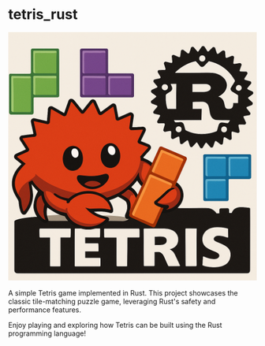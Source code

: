 # tetris_rust

![image1](Tetris_Rust_logo.png)

A simple Tetris game implemented in Rust. This project showcases the classic tile-matching puzzle game, leveraging Rust's safety and performance features.

Enjoy playing and exploring how Tetris can be built using the Rust programming language!
